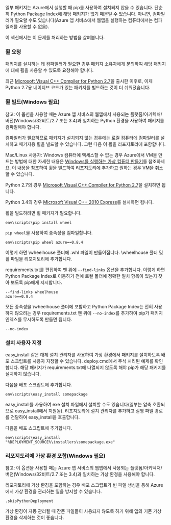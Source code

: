 일부 패키지는 Azure에서 실행할 때 pip를 사용하여 설치되지 않을 수 있습니다. 단순히 Python Package Index에 해당 패키지가 없기 때문일 수 있습니다. 아니면, 컴파일러가 필요할 수도 있습니다(Azure 앱 서비스에서 웹앱을 실행하는 컴퓨터에서는 컴파일러를 사용할 수 없음).

이 섹션에서는 이 문제를 처리하는 방법을 살펴봅니다.

### 휠 요청

패키지를 설치하는 데 컴파일러가 필요한 경우 패키지 소유자에게 문의하여 해당 패키지에 대해 휠을 사용할 수 있도록 요청해야 합니다.

최근 [Microsoft Visual C++ Compiler for Python 2.7][]을 출시한 이후로, 이제 Python 2.7용 네이티브 코드가 있는 패키지를 빌드하는 것이 더 쉬워졌습니다.

### 휠 빌드(Windows 필요)

참고: 이 옵션을 사용할 때는 Azure 앱 서비스의 웹앱에서 사용되는 플랫폼/아키텍처/버전(Windows/32비트/2.7 또는 3.4)과 일치하는 Python 환경을 사용하여 패키지를 컴파일해야 합니다.

컴파일러가 필요하므로 패키지가 설치되지 않는 경우에는 로컬 컴퓨터에 컴파일러를 설치하고 패키지용 휠을 빌드할 수 있습니다. 그런 다음 이 휠을 리포지토리에 포함합니다.

Mac/Linux 사용자: Windows 컴퓨터에 액세스할 수 없는 경우 Azure에서 VM을 만드는 방법에 대한 자세한 내용은 [Windows를 실행하는 가상 컴퓨터 만들기][]를 참조하세요. 이 내용을 참조하여 휠을 빌드하여 리포지토리에 추가하고 원하는 경우 VM을 취소할 수 있습니다.

Python 2.7의 경우 [Microsoft Visual C++ Compiler for Python 2.7][]을 설치하면 됩니다.

Python 3.4의 경우 [Microsoft Visual C++ 2010 Express][]를 설치하면 됩니다.

휠을 빌드하려면 휠 패키지가 필요합니다.

    env\scripts\pip install wheel

`pip wheel`을 사용하여 종속성을 컴파일합니다.

    env\scripts\pip wheel azure==0.8.4

이렇게 하면 \\wheelhouse 폴더에 .whl 파일이 만들어집니다. \\wheelhouse 폴더 및 휠 파일을 리포지토리에 추가합니다.

requirements.txt를 편집하여 맨 위에 `--find-links` 옵션을 추가합니다. 이렇게 하면 Python Package Index로 이동하기 전에 로컬 폴더에 정확한 일치 항목이 있는지 찾아 보도록 pip에게 지시합니다.

    --find-links wheelhouse
    azure==0.8.4

모든 종속성을 \\wheelhouse 폴더에 포함하고 Python Package Index는 전혀 사용하지 않으려는 경우 requirements.txt 맨 위에 `--no-index`를 추가하여 pip가 패키지 인덱스를 무시하도록 만들면 됩니다.

    --no-index

### 설치 사용자 지정

easy_install 같은 대체 설치 관리자를 사용하여 가상 환경에서 패키지를 설치하도록 배포 스크립트를 사용자 지정할 수 있습니다. deploy.cmd에서 주석 처리된 예제를 확인합니다. 해당 패키지가 requirements.txt에 나열되지 않도록 해야 pip가 해당 패키지를 설치하지 않습니다.

다음을 배포 스크립트에 추가합니다.

    env\scripts\easy_install somepackage

easy_install를 사용하여 exe 설치 파일에서 설치할 수도 있습니다(일부는 압축 호환되므로 easy_install에서 지원됨). 리포지토리에 설치 관리자를 추가하고 실행 파일 경로를 전달하여 easy_install을 호출합니다.

다음을 배포 스크립트에 추가합니다.

    env\scripts\easy_install "%DEPLOYMENT_SOURCE%\installers\somepackage.exe"

### 리포지토리에 가상 환경 포함(Windows 필요)

참고: 이 옵션을 사용할 때는 Azure 앱 서비스의 웹앱에서 사용되는 플랫폼/아키텍처/버전(Windows/32비트/2.7 또는 3.4)과 일치하는 가상 환경을 사용해야 합니다.

리포지토리에 가상 환경을 포함하는 경우 배포 스크립트가 빈 파일 생성을 통해 Azure에서 가상 환경을 관리하는 일을 방지할 수 있습니다.

    .skipPythonDeployment

가상 환경이 자동 관리될 때 잔존 파일들이 사용되지 않도록 하기 위해 앱의 기존 가상 환경을 삭제하는 것이 좋습니다.


[Windows를 실행하는 가상 컴퓨터 만들기]: http://azure.microsoft.com/documentation/articles/virtual-machines-windows-tutorial/
[Microsoft Visual C++ Compiler for Python 2.7]: http://aka.ms/vcpython27
[Microsoft Visual C++ 2010 Express]: http://go.microsoft.com/?linkid=9709949

<!---HONumber=July15_HO3-->